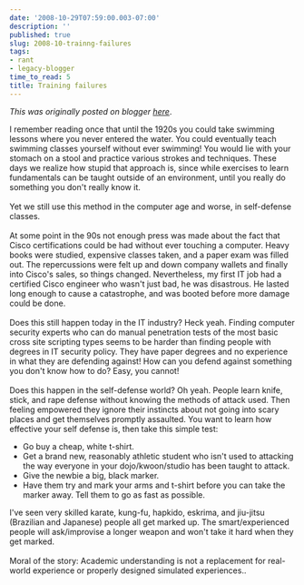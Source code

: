 ```yaml
---
date: '2008-10-29T07:59:00.003-07:00'
description: ''
published: true
slug: 2008-10-trainng-failures
tags:
- rant
- legacy-blogger
time_to_read: 5
title: Training failures
---
```


*This was originally posted on blogger [here](https://pydanny.blogspot.com/2008/10/trainng-failures.html)*.

I remember reading once that until the 1920s you could take swimming lessons where you never entered the water.  You could eventually teach swimming classes yourself without ever swimming!  You would lie with your stomach on a stool and practice various strokes and techniques.  These days we realize how stupid that approach is, since while exercises to learn fundamentals can be taught outside of an environment, until you really do something you don't really know it.<br /><br />Yet we still use this method in the computer age and worse, in self-defense classes.<br /><br />At some point in the 90s not enough press was made about the fact that Cisco certifications could be had without ever touching a computer.  Heavy books were studied, expensive classes taken, and a paper exam was filled out.  The repercussions were felt up and down company wallets and finally into Cisco's sales, so things changed.  Nevertheless, my first IT job had a certified Cisco engineer who wasn't just bad, he was disastrous.  He lasted long enough to cause a catastrophe, and was booted before more damage could be done.<br /><br />Does this still happen today in the IT industry?  Heck yeah.  Finding computer security experts who can do manual penetration tests of the most basic cross site scripting types seems to be harder than finding people with degrees in IT security policy.  They have paper degrees and no experience in what they are defending against!  How can you defend against something you don't know how to do?  Easy, you cannot!<br /><br />Does this happen in the self-defense world?  Oh yeah.  People learn knife, stick, and rape defense without knowing the methods of attack used.  Then feeling empowered they ignore their instincts about not going into scary places and get themselves promptly assaulted.  You want to learn how effective your self defense is, then take this simple test:<br /><ul><li>Go buy a cheap, white t-shirt.  </li><li>Get a brand new, reasonably athletic student who isn't used to attacking the way everyone in your dojo/kwoon/studio has been taught to attack.</li><li>Give the newbie a big, black marker.</li><li>Have them try and mark your arms and t-shirt before you can take the marker away.  Tell them to go as fast as possible.<br /></li></ul>I've seen very skilled karate, kung-fu, hapkido, eskrima, and jiu-jitsu (Brazilian and Japanese) people all get marked up.  The smart/experienced people will ask/improvise a longer weapon and won't take it hard when they get marked.<br /><br />Moral of the story: Academic understanding is not a replacement for real-world experience or properly designed simulated experiences..
